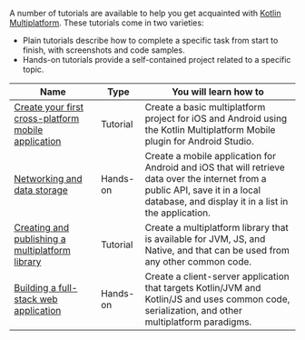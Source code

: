 [//]: # (title: Tutorials for Kotlin Multiplatform)

A number of tutorials are available to help you get acquainted with [Kotlin Multiplatform](mpp-intro.md). These tutorials come in two varieties:

* Plain tutorials describe how to complete a specific task from start to finish, with screenshots and code samples.
* Hands-on tutorials provide a self-contained project related to a specific topic.

| Name                                                                                                                                            | Type | You will learn how to                                                                                                                                                                  |
|-------------------------------------------------------------------------------------------------------------------------------------------------|------|----------------------------------------------------------------------------------------------------------------------------------------------------------------------------------------|
| [Create your first cross-platform mobile application](multiplatform-mobile-create-first-app.md)                             | Tutorial | Create a basic multiplatform project for iOS and Android using the Kotlin Multiplatform Mobile plugin for Android Studio.                                                              |
| [Networking and data storage](https://play.kotlinlang.org/hands-on/Networking%20and%20Data%20Storage%20with%20Kotlin%20Multiplatfrom%20Mobile/) | Hands-on | Create a mobile application for Android and iOS that will retrieve data over the internet from a public API, save it in a local database, and display it in a list in the application. |
| [Creating and publishing a multiplatform library](multiplatform-library.md)                                                                     | Tutorial | Create a multiplatform library that is available for JVM, JS, and Native, and that can be used from any other common code.                                                             |
| [Building a full-stack web application](https://play.kotlinlang.org/hands-on/Full%20Stack%20Web%20App%20with%20Kotlin%20Multiplatform/)         | Hands-on | Create a client-server application that targets Kotlin/JVM and Kotlin/JS and uses common code, serialization, and other multiplatform paradigms.                                       |

